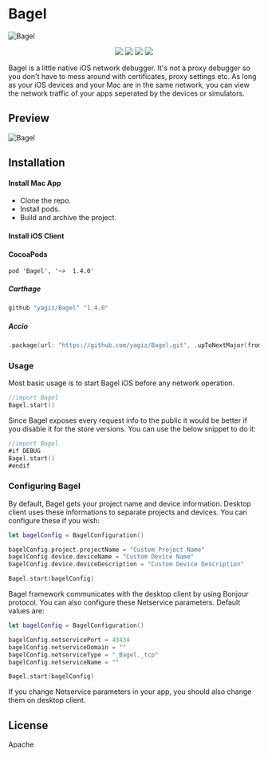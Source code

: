 # Bagel
![Bagel](https://github.com/yagiz/Bagel/blob/master/assets/header.png?raw=true)
<p align="center">
    <a href="https://github.com/CocoaPods/CocoaPods" alt="CocoaPods">
        <img src="https://img.shields.io/badge/CocoaPods-compatible-4BC51D.svg?style=flat" /></a>
    <a href="https://github.com/Carthage/Carthage" alt="Carthage">
        <img src="https://img.shields.io/badge/Carthage-compatible-4BC51D.svg?style=flat" /></a>
    <a href="https://github.com/JamitLabs/Accio" alt="Accio">
        <img src="https://img.shields.io/badge/Accio-supported-0A7CF5.svg?style=flat" /></a>
    <a href="https://github.com/yagiz/Bagel/releases" alt="Version">
        <img src="https://img.shields.io/github/release/yagiz/Bagel.svg" /></a>
</p>

Bagel is a little native iOS network debugger. It's not a proxy debugger so you don't have to mess around with certificates, proxy settings etc. As long as your iOS devices and your Mac are in the same network, you can view the network traffic of your apps seperated by the devices or simulators.

## Preview
![Bagel](https://github.com/yagiz/Bagel/blob/develop/assets/screenshot.png?raw=true)
## Installation
#### Install Mac App
- Clone the repo.
- Install pods.
- Build and archive the project.
#### Install iOS Client
#### CocoaPods
```shhttps://img.shields.io/badge/version-1.3.1-blue.svg?style=flat
pod 'Bagel', '~>  1.4.0'
```
##### Carthage
```sh
github "yagiz/Bagel" "1.4.0"
```
##### Accio
```swift
.package(url: "https://github.com/yagiz/Bagel.git", .upToNextMajor(from: "1.4.0")),
```

### Usage
Most basic usage is to start Bagel iOS before any network operation. 
```swift
//import Bagel
Bagel.start()
```
Since Bagel exposes every request info to the public it would be better if you disable it for the store versions. You can use the below snippet to do it:
```swift
//import Bagel
#if DEBUG
Bagel.start()
#endif
```

###  Configuring Bagel
By default, Bagel gets your project name and device information. Desktop client uses these informations to separate projects and devices. You can configure these if you wish:
```swift
let bagelConfig = BagelConfiguration()

bagelConfig.project.projectName = "Custom Project Name"
bagelConfig.device.deviceName = "Custom Device Name"
bagelConfig.device.deviceDescription = "Custom Device Description"

Bagel.start(bagelConfig)
```
Bagel framework communicates with the desktop client by using Bonjour protocol. You can also configure these Netservice parameters. Default values are:

```swift
let bagelConfig = BagelConfiguration()

bagelConfig.netservicePort = 43434
bagelConfig.netserviceDomain = ""
bagelConfig.netserviceType = "_Bagel._tcp"
bagelConfig.netserviceName = ""

Bagel.start(bagelConfig)
```
If you change Netservice parameters in your app, you should also change them on desktop client.

License
----
Apache
